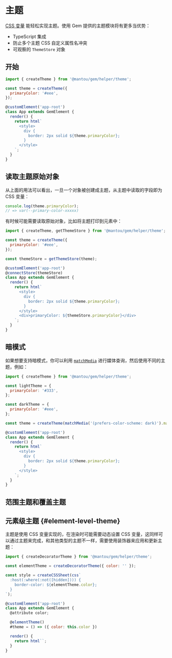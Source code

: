 # 主题

[CSS 变量](https://developer.mozilla.org/en-US/docs/Web/CSS/--*) 能轻松实现主题。使用 Gem 提供的主题模块将有更多当优势：

- TypeScript 集成
- 防止多个主题 CSS 自定义属性名冲突
- 可观察的 `ThemeStore` 对象

## 开始

```js
import { createTheme } from '@mantou/gem/helper/theme';

const theme = createTheme({
  primaryColor: '#eee',
});

@customElement('app-root')
class App extends GemElement {
  render() {
    return html`
      <style>
        div {
          border: 2px solid ${theme.primaryColor};
        }
      </style>
    `;
  }
}
```

## 读取主题原始对象

从上面的用法可以看出，一旦一个对象被创建成主题，从主题中读取的字段即为 CSS 变量：

```js
console.log(theme.primaryColor);
// => var(--primary-color-xxxxx)
```

有时候可能需要读取原始对象，比如将主题打印到元素中：

```js 7,10,19
import { createTheme, getThemeStore } from '@mantou/gem/helper/theme';

const theme = createTheme({
  primaryColor: '#eee',
});

const themeStore = getThemeStore(theme);

@customElement('app-root')
@connectStore(themeStore)
class App extends GemElement {
  render() {
    return html`
      <style>
        div {
          border: 2px solid ${theme.primaryColor};
        }
      </style>
      <div>primaryColor: ${themeStore.primaryColor}</div>
    `;
  }
}
```

## 暗模式

如果想要支持暗模式，你可以利用 [`matchMedia`](https://developer.mozilla.org/en-US/docs/Web/API/Window/matchMedia) 进行媒体查询，然后使用不同的主题，例如：

```js 11
import { createTheme } from '@mantou/gem/helper/theme';

const lightTheme = {
  primaryColor: '#333',
};

const darkTheme = {
  primaryColor: '#eee',
};

const theme = createTheme(matchMedia('(prefers-color-scheme: dark)').matches ? darkTheme : lightTheme);

@customElement('app-root')
class App extends GemElement {
  render() {
    return html`
      <style>
        div {
          border: 2px solid ${theme.primaryColor};
        }
      </style>
    `;
  }
}
```

## 范围主题和覆盖主题

<gbp-include src="../../snippets/scoped-theme.md"></gbp-include>

## 元素级主题 {#element-level-theme}

主题是使用 CSS 变量实现的，在渲染时可能需要动态设置 CSS 变量，这同样可以通过主题来完成，和其他类型的主题不一样，需要使用装饰器来应用和更新主题：

```js
import { createDecoratorTheme } from '@mantou/gem/helper/theme';

const elementTheme = createDecoratorTheme({ color: '' });

const style = createCSSSheet(css`
  :host(:where(:not([hidden]))) {
    border-color: ${elementTheme.color};
  }
`);

@customElement('app-root')
class App extends GemElement {
  @attribute color;

  @elementTheme()
  #theme = () => ({ color: this.color })

  render() {
    return html``;
  }
}
```
